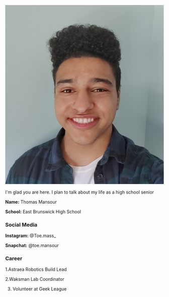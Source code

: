 ![image](/assets/images/rutgers.jpg)

I'm glad you are here. I plan to talk about my life as a high school senior

**Name:** Thomas Mansour

**School:** East Brunswick High School

### Social Media
**Instagram:** @Toe.mass_

**Snapchat:** @toe.mansour

### Career
  1.Astraea Robotics Build Lead
  
  2.Waksman Lab Coordinator
  
  3. Volunteer at Geek League
